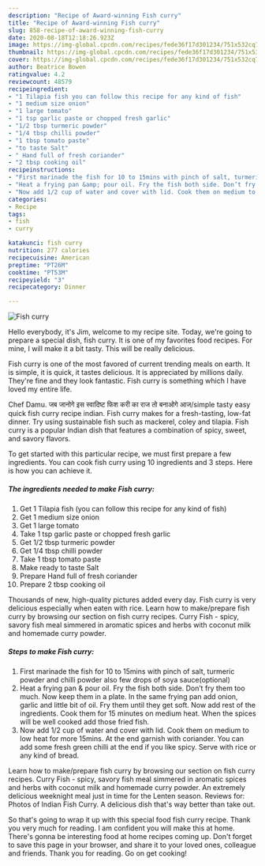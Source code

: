 ```yaml
---
description: "Recipe of Award-winning Fish curry"
title: "Recipe of Award-winning Fish curry"
slug: 858-recipe-of-award-winning-fish-curry
date: 2020-08-18T12:18:26.923Z
image: https://img-global.cpcdn.com/recipes/fede36f17d301234/751x532cq70/fish-curry-recipe-main-photo.jpg
thumbnail: https://img-global.cpcdn.com/recipes/fede36f17d301234/751x532cq70/fish-curry-recipe-main-photo.jpg
cover: https://img-global.cpcdn.com/recipes/fede36f17d301234/751x532cq70/fish-curry-recipe-main-photo.jpg
author: Beatrice Bowen
ratingvalue: 4.2
reviewcount: 48579
recipeingredient:
- "1 Tilapia fish you can follow this recipe for any kind of fish"
- "1 medium size onion"
- "1 large tomato"
- "1 tsp garlic paste or chopped fresh garlic"
- "1/2 tbsp turmeric powder"
- "1/4 tbsp chilli powder"
- "1 tbsp tomato paste"
- "to taste Salt"
- " Hand full of fresh coriander"
- "2 tbsp cooking oil"
recipeinstructions:
- "First marinade the fish for 10 to 15mins with pinch of salt, turmeric powder and chilli powder also few drops of soya sauce(optional)"
- "Heat a frying pan &amp; pour oil. Fry the fish both side. Don’t fry them too much. Now keep them in a plate. In the same frying pan add onion, garlic and little bit of oil. Fry them until they get soft. Now add rest of the ingredients. Cook them for 15 minutes on medium heat. When the spices will be well cooked add those fried fish."
- "Now add 1/2 cup of water and cover with lid. Cook them on medium to low heat for more 15mins. At the end garnish with coriander. You can add some fresh green chilli at the end if you like spicy. Serve with rice or any kind of bread."
categories:
- Recipe
tags:
- fish
- curry

katakunci: fish curry 
nutrition: 277 calories
recipecuisine: American
preptime: "PT26M"
cooktime: "PT53M"
recipeyield: "3"
recipecategory: Dinner

---
```



![Fish curry](https://img-global.cpcdn.com/recipes/fede36f17d301234/751x532cq70/fish-curry-recipe-main-photo.jpg)

Hello everybody, it's Jim, welcome to my recipe site. Today, we're going to prepare a special dish, fish curry. It is one of my favorites food recipes. For mine, I will make it a bit tasty. This will be really delicious.

Fish curry is one of the most favored of current trending meals on earth. It is simple, it is quick, it tastes delicious. It is appreciated by millions daily. They're fine and they look fantastic. Fish curry is something which I have loved my entire life.

Chef Damu. जब जानोगे इस स्वादिष्ट फिश करी का राज तो बनाओगे आज/simple tasty easy quick fish curry recipe indian. Fish curry makes for a fresh-tasting, low-fat dinner. Try using sustainable fish such as mackerel, coley and tilapia. Fish curry is a popular Indian dish that features a combination of spicy, sweet, and savory flavors.


To get started with this particular recipe, we must first prepare a few ingredients. You can cook fish curry using 10 ingredients and 3 steps. Here is how you can achieve it.

<!--inarticleads1-->

##### The ingredients needed to make Fish curry:

1. Get 1 Tilapia fish (you can follow this recipe for any kind of fish)
1. Get 1 medium size onion
1. Get 1 large tomato
1. Take 1 tsp garlic paste or chopped fresh garlic
1. Get 1/2 tbsp turmeric powder
1. Get 1/4 tbsp chilli powder
1. Take 1 tbsp tomato paste
1. Make ready to taste Salt
1. Prepare  Hand full of fresh coriander
1. Prepare 2 tbsp cooking oil


Thousands of new, high-quality pictures added every day. Fish curry is very delicious especially when eaten with rice. Learn how to make/prepare fish curry by browsing our section on fish curry recipes. Curry Fish - spicy, savory fish meal simmered in aromatic spices and herbs with coconut milk and homemade curry powder. 

<!--inarticleads2-->

##### Steps to make Fish curry:

1. First marinade the fish for 10 to 15mins with pinch of salt, turmeric powder and chilli powder also few drops of soya sauce(optional)
1. Heat a frying pan &amp; pour oil. Fry the fish both side. Don’t fry them too much. Now keep them in a plate. In the same frying pan add onion, garlic and little bit of oil. Fry them until they get soft. Now add rest of the ingredients. Cook them for 15 minutes on medium heat. When the spices will be well cooked add those fried fish.
1. Now add 1/2 cup of water and cover with lid. Cook them on medium to low heat for more 15mins. At the end garnish with coriander. You can add some fresh green chilli at the end if you like spicy. Serve with rice or any kind of bread.


Learn how to make/prepare fish curry by browsing our section on fish curry recipes. Curry Fish - spicy, savory fish meal simmered in aromatic spices and herbs with coconut milk and homemade curry powder. An extremely delicious weeknight meal just in time for the Lenten season. Reviews for: Photos of Indian Fish Curry. A delicious dish that&#39;s way better than take out. 

So that's going to wrap it up with this special food fish curry recipe. Thank you very much for reading. I am confident you will make this at home. There's gonna be interesting food at home recipes coming up. Don't forget to save this page in your browser, and share it to your loved ones, colleague and friends. Thank you for reading. Go on get cooking!
